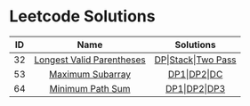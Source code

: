 # Leetcode Solutions

|  ID  |                             Name                             |                          Solutions                           |
| :--: | :----------------------------------------------------------: | :----------------------------------------------------------: |
|  32  | [Longest Valid Parentheses](https://leetcode.com/problems/longest-valid-parentheses/description/) | [DP](https://github.com/gycggd/Leetcode/blob/master/code/32/dp.py)\|[Stack](https://github.com/gycggd/Leetcode/blob/master/code/32/stack.py)\|[Two Pass](https://github.com/gycggd/Leetcode/blob/master/code/32/two_pass.py) |
|  53  | [Maximum Subarray](https://leetcode.com/problems/maximum-subarray/description/) | [DP1](https://github.com/gycggd/Leetcode/blob/master/code/53/dp1.py)\|[DP2](https://github.com/gycggd/Leetcode/blob/master/code/53/dp2.py)\|[DC](https://github.com/gycggd/Leetcode/blob/master/code/53/dc.py) |
|  64  | [Minimum Path Sum](https://leetcode.com/problems/minimum-path-sum/description/) | [DP1](https://github.com/gycggd/Leetcode/blob/master/code/64/dp1.py)\|[DP2](https://github.com/gycggd/Leetcode/blob/master/code/64/dp2.py)\|[DP3](https://github.com/gycggd/Leetcode/blob/master/code/64/dp3.py) |

